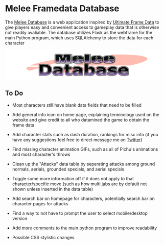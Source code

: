 # Melee Framedata Database

The [Melee Database](http://meleeframedata.com) is a web application inspired by [Ultimate Frame Data](https://ultimateframedata.com/) to give players easy and convenient access to gameplay data that is otherwise not readily avaliable. The database utilizes Flask as the webframe for the main Python program, which uses SQLAlchemy to store the data for each character

![](static/images/logo.png)

## To Do
* Most characters still have blank data fields that need to be filled

* Add general info icon on home page, explaining terminology used on the website and give credit to all who datamined the game to obtain the frame data

* Add character stats such as dash duration, rankings for misc info (if you have any suggestions feel free to direct message me on [Twitter](https://twitter.com/SandTFGC))

* Find missing character animation GIFs, such as all of Pichu's animations and most character's throws

* Clean up the "Attacks" data table by seperating attacks among ground normals, aerials, grounded specials, and aerial specials

* Toggle some more information off if it does not apply to that character/specific move (such as how multi jabs are by default not shown unless inserted in the data table) 

* Add search bar on homepage for characters, potentially search bar on character pages for attacks

* Find a way to not have to prompt the user to select mobile/desktop version

* Add more comments to the main python program to improve readability

* Possible CSS stylistic changes
